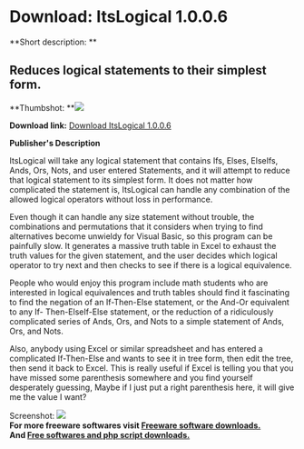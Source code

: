 # Download: ItsLogical 1.0.0.6

**Short description: **

## Reduces logical statements to their simplest form.

  
**Thumbshot: **![](http://www.freewarefiles.com/screenshot/itslogical_md.jpg)   
  
**Download link:** [Download ItsLogical 1.0.0.6](http://freesoftwares.boysofts.com/ItsLogical_program_98528.html)  
  

**Publisher's Description**  
  

ItsLogical will take any logical statement that contains Ifs, Elses, ElseIfs,
Ands, Ors, Nots, and user entered Statements, and it will attempt to reduce
that logical statement to its simplest form. It does not matter how
complicated the statement is, ItsLogical can handle any combination of the
allowed logical operators without loss in performance.

Even though it can handle any size statement without trouble, the combinations
and permutations that it considers when trying to find alternatives become
unwieldy for Visual Basic, so this program can be painfully slow. It generates
a massive truth table in Excel to exhaust the truth values for the given
statement, and the user decides which logical operator to try next and then
checks to see if there is a logical equivalence.

People who would enjoy this program include math students who are interested
in logical equivalences and truth tables should find it fascinating to find
the negation of an If-Then-Else statement, or the And-Or equivalent to any If-
Then-ElseIf-Else statement, or the reduction of a ridiculously complicated
series of Ands, Ors, and Nots to a simple statement of Ands, Ors, and Nots.

Also, anybody using Excel or similar spreadsheet and has entered a complicated
If-Then-Else and wants to see it in tree form, then edit the tree, then send
it back to Excel. This is really useful if Excel is telling you that you have
missed some parenthesis somewhere and you find yourself desperately guessing,
Maybe if I just put a right parenthesis here, it will give me the value I
want?

  
  
Screenshot: ![](http://www.freewarefiles.com/screenshot/itslogical.jpg)  
**For more freeware softwares visit [Freeware software downloads.](http://freesoftwares.boysofts.com/)**   
**And [Free softwares and php script downloads.](http://www.boysofts.com/)**

